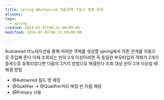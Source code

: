 ```yaml
---
title: spring @Autowired 의존관계 주입시 중복 문제
aliases: 
tags:
  - spring
created: 2024-02-01T08:31:00+09:00
modified: 2024-02-01T08:31:00+09:00

---
```


Autowired 어노테이션을 통해 어떠한 객체를 생성할 spring에서 의존 관계를 자동으로 주입해 준다
이때 조회되는 빈이 2개 이상이라면 즉 동일한 부모타입의 객체가 2개가 중복으로 등록되었다면 다음의 3가지 방법으로 해결한다
조회 대상 빈이 2개 이상일 때 해결 방법
- @Autowired 필드 명 매칭
- @Qualifier -> @Qualifier끼리 매칭 빈 이름 매칭
- @Primary 사용